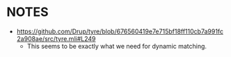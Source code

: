 # NOTES

- https://github.com/Drup/tyre/blob/676560419e7e715bf18ff110cb7a991fc2a908ae/src/tyre.mli#L249
    - This seems to be exactly what we need for dynamic matching.
